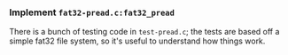### Implement `fat32-pread.c:fat32_pread`

There is a bunch of testing code in `test-pread.c`; the tests are 
based off a simple fat32 file system, so it's useful to understand
how things work.

